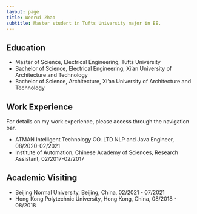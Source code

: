 ```yaml
---
layout: page
title: Wenrui Zhao
subtitle: Master student in Tufts University major in EE. 
---
```


## Education

- Master of Science, Electrical Engineering, Tufts University
- Bachelor of Science, Electrical Engineering, Xi’an University of Architecture and Technology
- Bachelor of Science, Architecture, Xi’an University of Architecture and Technology

## Work Experience

For details on my work experience, please access through the navigation bar.

- ATMAN Intelligent Technology CO. LTD
  NLP and Java Engineer, 08/2020-02/2021
- Institute of Automation, Chinese Academy of Sciences, Research Assistant, 02/2017-02/2017

## Academic Visiting

- Beijing Normal University, Beijing, China, 02/2021 - 07/2021
- Hong Kong Polytechnic University, Hong Kong, China, 08/2018 - 08/2018






